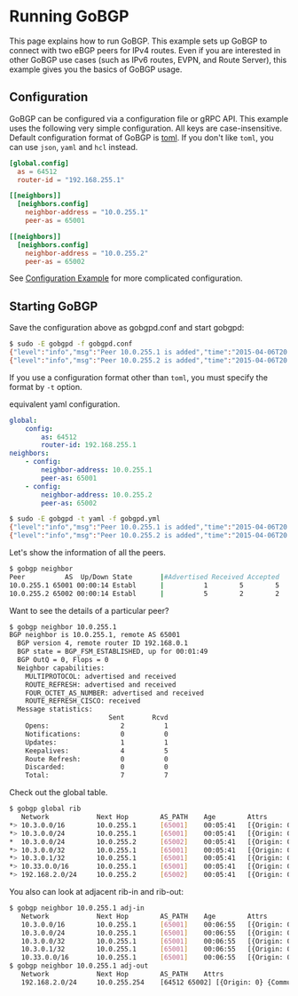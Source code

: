 # Running GoBGP

This page explains how to run GoBGP. This example sets up GoBGP to
connect with two eBGP peers for IPv4 routes. Even if you are
interested in other GoBGP use cases (such as IPv6 routes, EVPN, and
Route Server), this example gives you the basics of GoBGP usage.

## Configuration

GoBGP can be configured via a configuration file or gRPC API. This example
uses the following very simple configuration. All keys are case-insensitive.
Default configuration format of GoBGP is [toml](https://github.com/toml-lang/toml).
If you don't like `toml`, you can use `json`, `yaml` and `hcl` instead.

```toml
[global.config]
  as = 64512
  router-id = "192.168.255.1"

[[neighbors]]
  [neighbors.config]
    neighbor-address = "10.0.255.1"
    peer-as = 65001

[[neighbors]]
  [neighbors.config]
    neighbor-address = "10.0.255.2"
    peer-as = 65002
```

See [Configuration Example](configuration.md) for more complicated
configuration.

## Starting GoBGP

Save the configuration above as gobgpd.conf and start gobgpd:

```bash
$ sudo -E gobgpd -f gobgpd.conf
{"level":"info","msg":"Peer 10.0.255.1 is added","time":"2015-04-06T20:32:28+09:00"}
{"level":"info","msg":"Peer 10.0.255.2 is added","time":"2015-04-06T20:32:28+09:00"}
```

If you use a configuration format other than `toml`, you must specify the format
by `-t` option.

equivalent yaml configuration.

```yaml
global:
    config:
        as: 64512
        router-id: 192.168.255.1
neighbors:
    - config:
        neighbor-address: 10.0.255.1
        peer-as: 65001
    - config:
        neighbor-address: 10.0.255.2
        peer-as: 65002
```

```bash
$ sudo -E gobgpd -t yaml -f gobgpd.yml
{"level":"info","msg":"Peer 10.0.255.1 is added","time":"2015-04-06T20:32:28+09:00"}
{"level":"info","msg":"Peer 10.0.255.2 is added","time":"2015-04-06T20:32:28+09:00"}
```

Let's show the information of all the peers.

```bash
$ gobgp neighbor
Peer          AS  Up/Down State       |#Advertised Received Accepted
10.0.255.1 65001 00:00:14 Establ      |          1        5        5
10.0.255.2 65002 00:00:14 Establ      |          5        2        2
```

Want to see the details of a particular peer?

```bash
$ gobgp neighbor 10.0.255.1
BGP neighbor is 10.0.255.1, remote AS 65001
  BGP version 4, remote router ID 192.168.0.1
  BGP state = BGP_FSM_ESTABLISHED, up for 00:01:49
  BGP OutQ = 0, Flops = 0
  Neighbor capabilities:
    MULTIPROTOCOL: advertised and received
    ROUTE_REFRESH: advertised and received
    FOUR_OCTET_AS_NUMBER: advertised and received
    ROUTE_REFRESH_CISCO: received
  Message statistics:
                         Sent       Rcvd
    Opens:                  2          1
    Notifications:          0          0
    Updates:                1          1
    Keepalives:             4          5
    Route Refresh:          0          0
    Discarded:              0          0
    Total:                  7          7
```

Check out the global table.

```bash
$ gobgp global rib
   Network            Next Hop        AS_PATH    Age        Attrs
*> 10.3.0.0/16        10.0.255.1      [65001]    00:05:41   [{Origin: 0} {Med: 0}]
*> 10.3.0.0/24        10.0.255.1      [65001]    00:05:41   [{Origin: 0} {Med: 0}]
*  10.3.0.0/24        10.0.255.2      [65002]    00:05:41   [{Origin: 0} {Med: 111} {Community: [65001:65002 NO_EXPORT]}]
*> 10.3.0.0/32        10.0.255.1      [65001]    00:05:41   [{Origin: 0} {Med: 0}]
*> 10.3.0.1/32        10.0.255.1      [65001]    00:05:41   [{Origin: 0} {Med: 0}]
*> 10.33.0.0/16       10.0.255.1      [65001]    00:05:41   [{Origin: 0} {Med: 0}]
*> 192.168.2.0/24     10.0.255.2      [65002]    00:05:41   [{Origin: 0} {Med: 111} {Community: [65001:65002 NO_EXPORT]}]
```

You also can look at adjacent rib-in and rib-out:

```bash
$ gobgp neighbor 10.0.255.1 adj-in
   Network            Next Hop        AS_PATH    Age        Attrs
   10.3.0.0/16        10.0.255.1      [65001]    00:06:55   [{Origin: 0} {Med: 0}]
   10.3.0.0/24        10.0.255.1      [65001]    00:06:55   [{Origin: 0} {Med: 0}]
   10.3.0.0/32        10.0.255.1      [65001]    00:06:55   [{Origin: 0} {Med: 0}]
   10.3.0.1/32        10.0.255.1      [65001]    00:06:55   [{Origin: 0} {Med: 0}]
   10.33.0.0/16       10.0.255.1      [65001]    00:06:55   [{Origin: 0} {Med: 0}]
$ gobgp neighbor 10.0.255.1 adj-out
   Network            Next Hop        AS_PATH    Attrs
   192.168.2.0/24     10.0.255.254    [64512 65002] [{Origin: 0} {Community: [65001:65002 NO_EXPORT]}]
```
